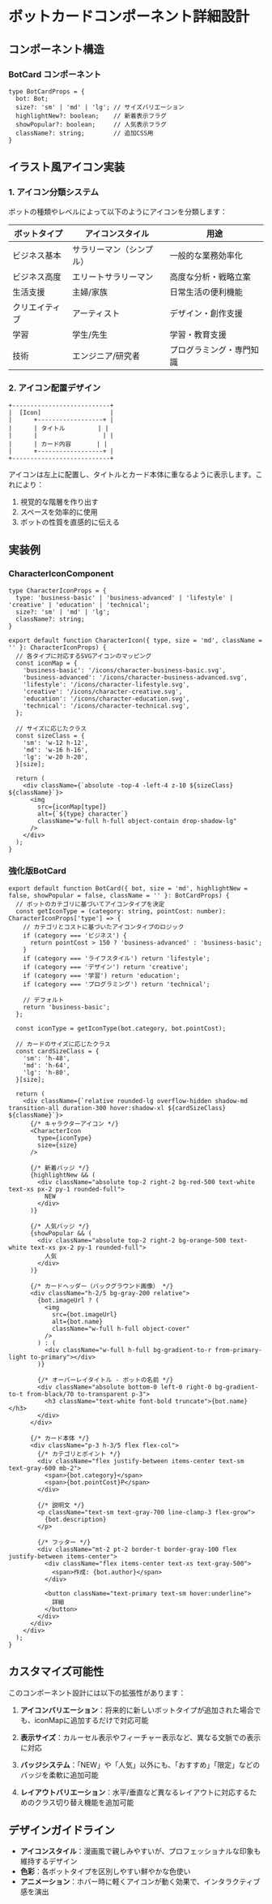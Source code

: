 # ボットカードコンポーネント詳細設計

## コンポーネント構造

### BotCard コンポーネント

```tsx
type BotCardProps = {
  bot: Bot;
  size?: 'sm' | 'md' | 'lg'; // サイズバリエーション
  highlightNew?: boolean;    // 新着表示フラグ
  showPopular?: boolean;     // 人気表示フラグ
  className?: string;        // 追加CSS用
}
```

## イラスト風アイコン実装

### 1. アイコン分類システム

ボットの種類やレベルによって以下のようにアイコンを分類します：

| ボットタイプ | アイコンスタイル | 用途 |
|------------|--------------|------|
| ビジネス基本 | サラリーマン（シンプル） | 一般的な業務効率化 |
| ビジネス高度 | エリートサラリーマン | 高度な分析・戦略立案 |
| 生活支援   | 主婦/家族 | 日常生活の便利機能 |
| クリエイティブ | アーティスト | デザイン・創作支援 |
| 学習       | 学生/先生 | 学習・教育支援 |
| 技術       | エンジニア/研究者 | プログラミング・専門知識 |

### 2. アイコン配置デザイン

```
+---------------------------+
|  [Icon]                   |
|      +------------------+ |
|      | タイトル         | |
|      |                  | |
|      | カード内容       | |
|      +------------------+ |
+---------------------------+
```

アイコンは左上に配置し、タイトルとカード本体に重なるように表示します。これにより：

1. 視覚的な階層を作り出す
2. スペースを効率的に使用
3. ボットの性質を直感的に伝える

## 実装例

### CharacterIconComponent

```tsx
type CharacterIconProps = {
  type: 'business-basic' | 'business-advanced' | 'lifestyle' | 'creative' | 'education' | 'technical';
  size?: 'sm' | 'md' | 'lg';
  className?: string;
}

export default function CharacterIcon({ type, size = 'md', className = '' }: CharacterIconProps) {
  // 各タイプに対応するSVGアイコンのマッピング
  const iconMap = {
    'business-basic': '/icons/character-business-basic.svg',
    'business-advanced': '/icons/character-business-advanced.svg',
    'lifestyle': '/icons/character-lifestyle.svg',
    'creative': '/icons/character-creative.svg', 
    'education': '/icons/character-education.svg',
    'technical': '/icons/character-technical.svg',
  };
  
  // サイズに応じたクラス
  const sizeClass = {
    'sm': 'w-12 h-12',
    'md': 'w-16 h-16',
    'lg': 'w-20 h-20',
  }[size];
  
  return (
    <div className={`absolute -top-4 -left-4 z-10 ${sizeClass} ${className}`}>
      <img 
        src={iconMap[type]} 
        alt={`${type} character`} 
        className="w-full h-full object-contain drop-shadow-lg"
      />
    </div>
  );
}
```

### 強化版BotCard

```tsx
export default function BotCard({ bot, size = 'md', highlightNew = false, showPopular = false, className = '' }: BotCardProps) {
  // ボットのカテゴリに基づいてアイコンタイプを決定
  const getIconType = (category: string, pointCost: number): CharacterIconProps['type'] => {
    // カテゴリとコストに基づいたアイコンタイプのロジック
    if (category === 'ビジネス') {
      return pointCost > 150 ? 'business-advanced' : 'business-basic';
    }
    if (category === 'ライフスタイル') return 'lifestyle';
    if (category === 'デザイン') return 'creative';
    if (category === '学習') return 'education';
    if (category === 'プログラミング') return 'technical';
    
    // デフォルト
    return 'business-basic';
  };

  const iconType = getIconType(bot.category, bot.pointCost);
  
  // カードのサイズに応じたクラス
  const cardSizeClass = {
    'sm': 'h-48',
    'md': 'h-64',
    'lg': 'h-80',
  }[size];

  return (
    <div className={`relative rounded-lg overflow-hidden shadow-md transition-all duration-300 hover:shadow-xl ${cardSizeClass} ${className}`}>
      {/* キャラクターアイコン */}
      <CharacterIcon 
        type={iconType} 
        size={size}
      />
      
      {/* 新着バッジ */}
      {highlightNew && (
        <div className="absolute top-2 right-2 bg-red-500 text-white text-xs px-2 py-1 rounded-full">
          NEW
        </div>
      )}
      
      {/* 人気バッジ */}
      {showPopular && (
        <div className="absolute top-2 right-2 bg-orange-500 text-white text-xs px-2 py-1 rounded-full">
          人気
        </div>
      )}
      
      {/* カードヘッダー（バックグラウンド画像） */}
      <div className="h-2/5 bg-gray-200 relative">
        {bot.imageUrl ? (
          <img 
            src={bot.imageUrl} 
            alt={bot.name} 
            className="w-full h-full object-cover" 
          />
        ) : (
          <div className="w-full h-full bg-gradient-to-r from-primary-light to-primary"></div>
        )}
        
        {/* オーバーレイタイトル - ボットの名前 */}
        <div className="absolute bottom-0 left-0 right-0 bg-gradient-to-t from-black/70 to-transparent p-3">
          <h3 className="text-white font-bold truncate">{bot.name}</h3>
        </div>
      </div>
      
      {/* カード本体 */}
      <div className="p-3 h-3/5 flex flex-col">
        {/* カテゴリとポイント */}
        <div className="flex justify-between items-center text-sm text-gray-600 mb-2">
          <span>{bot.category}</span>
          <span>{bot.pointCost}P</span>
        </div>
        
        {/* 説明文 */}
        <p className="text-sm text-gray-700 line-clamp-3 flex-grow">
          {bot.description}
        </p>
        
        {/* フッター */}
        <div className="mt-2 pt-2 border-t border-gray-100 flex justify-between items-center">
          <div className="flex items-center text-xs text-gray-500">
            <span>作成: {bot.author}</span>
          </div>
          
          <button className="text-primary text-sm hover:underline">
            詳細
          </button>
        </div>
      </div>
    </div>
  );
}
```

## カスタマイズ可能性

このコンポーネント設計には以下の拡張性があります：

1. **アイコンバリエーション**：将来的に新しいボットタイプが追加された場合でも、iconMapに追加するだけで対応可能

2. **表示サイズ**：カルーセル表示やフィーチャー表示など、異なる文脈での表示に対応

3. **バッジシステム**：「NEW」や「人気」以外にも、「おすすめ」「限定」などのバッジを柔軟に追加可能

4. **レイアウトバリエーション**：水平/垂直など異なるレイアウトに対応するためのクラス切り替え機能を追加可能

## デザインガイドライン

- **アイコンスタイル**：漫画風で親しみやすいが、プロフェッショナルな印象も維持するデザイン
- **色彩**：各ボットタイプを区別しやすい鮮やかな色使い
- **アニメーション**：ホバー時に軽くアイコンが動く効果で、インタラクティブ感を演出
